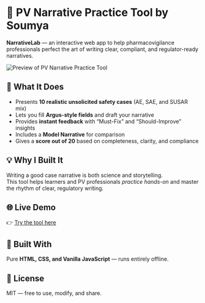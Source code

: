 # 🧠 PV Narrative Practice Tool by Soumya

**NarrativeLab** — an interactive web app to help pharmacovigilance professionals perfect the art of writing clear, compliant, and regulator-ready narratives.

![Preview of PV Narrative Practice Tool](preview.png)

## 🚀 What It Does
- Presents **10 realistic unsolicited safety cases** (AE, SAE, and SUSAR mix)
- Lets you fill **Argus-style fields** and draft your narrative
- Provides **instant feedback** with “Must-Fix” and “Should-Improve” insights
- Includes a **Model Narrative** for comparison
- Gives a **score out of 20** based on completeness, clarity, and compliance

## 💡 Why I Built It
Writing a good case narrative is both science and storytelling.  
This tool helps learners and PV professionals *practice hands-on* and master the rhythm of clear, regulatory writing.

## 🌐 Live Demo
👉 [Try the tool here](https://soumyadubey.github.io/pv-narrative-practice/)

## 🧩 Built With
Pure **HTML, CSS, and Vanilla JavaScript** — runs entirely offline.

## 📜 License
MIT — free to use, modify, and share.
